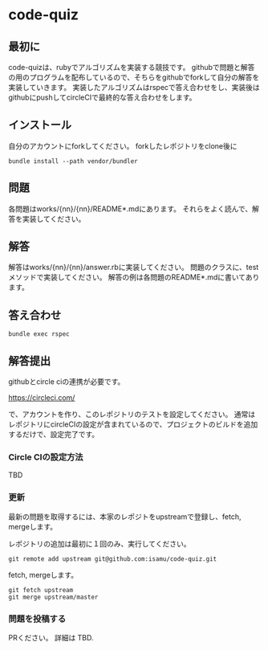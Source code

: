 # code-quiz

## 最初に
code-quizは、rubyでアルゴリズムを実装する競技です。
githubで問題と解答の用のプログラムを配布しているので、そちらをgithubでforkして自分の解答を実装していきます。
実装したアルゴリズムはrspecで答え合わせをし、実装後はgithubにpushしてcircleCIで最終的な答え合わせをします。

## インストール
自分のアカウントにforkしてください。
forkしたレポジトリをclone後に

```
bundle install --path vendor/bundler
```


## 問題
各問題はworks/{nn}/{nn}/README*.mdにあります。
それらをよく読んで、解答を実装してください。

## 解答

解答はworks/{nn}/{nn}/answer.rbに実装してください。
問題のクラスに、testメソッドで実装してください。
解答の例は各問題のREADME*.mdに書いてあります。

## 答え合わせ

`bundle exec rspec`

## 解答提出

githubとcircle ciの連携が必要です。

https://circleci.com/

で、アカウントを作り、このレポジトリのテストを設定してください。
通常はレポジトリにcircleCIの設定が含まれているので、プロジェクトのビルドを追加するだけで、設定完了です。

### Circle CIの設定方法

TBD

### 更新
最新の問題を取得するには、本家のレポジトをupstreamで登録し、fetch, mergeします。

レポジトリの追加は最初に１回のみ、実行してください。
```
git remote add upstream git@github.com:isamu/code-quiz.git
```

fetch, mergeします。

```
git fetch upstream
git merge upstream/master
```

### 問題を投稿する

PRください。
詳細は TBD.

